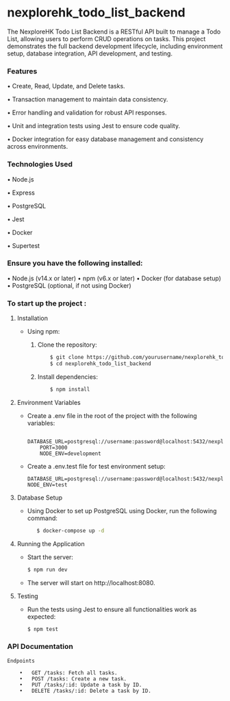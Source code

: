 # nexplorehk_todo_list_backend

The NexploreHK Todo List Backend is a RESTful API built to manage a Todo List, allowing users to perform CRUD operations on tasks. This project demonstrates the full backend development lifecycle, including environment setup, database integration, API development, and testing.

### Features

• Create, Read, Update, and Delete tasks.

• Transaction management to maintain data consistency.

• Error handling and validation for robust API responses.

• Unit and integration tests using Jest to ensure code quality.

• Docker integration for easy database management and consistency across environments.

### Technologies Used

• Node.js

• Express

• PostgreSQL

• Jest

• Docker

• Supertest

### Ensure you have the following installed:

• Node.js (v14.x or later)
• npm (v6.x or later)
• Docker (for database setup)
• PostgreSQL (optional, if not using Docker)

### To start up the project :

1.  Installation

    - Using npm:

      1. Clone the repository:

         ```bash
             $ git clone https://github.com/yourusername/nexplorehk_todo_list_backend.git
             $ cd nexplorehk_todo_list_backend
         ```

      2. Install dependencies:

         ```bash
             $ npm install
         ```

2.  Environment Variables

    - Create a .env file in the root of the project with the following variables:

      ```.env
          DATABASE_URL=postgresql://username:password@localhost:5432/nexplorehk_todo_list
          PORT=3000
          NODE_ENV=development
      ```

    - Create a .env.test file for test environment setup:

      ```.env.test
      DATABASE_URL=postgresql://username:password@localhost:5432/nexplorehk_todo_list_test
      NODE_ENV=test
      ```

3.  Database Setup

    - Using Docker to set up PostgreSQL using Docker, run the following command:
      ```bash
         $ docker-compose up -d
      ```

4.  Running the Application

    - Start the server:

      ```bash
      $ npm run dev
      ```

    - The server will start on http://localhost:8080.

5.  Testing

    - Run the tests using Jest to ensure all functionalities work as expected:

      ```bash
      $ npm test
      ```

### API Documentation

    Endpoints

        •	GET /tasks: Fetch all tasks.
        •	POST /tasks: Create a new task.
        •	PUT /tasks/:id: Update a task by ID.
        •	DELETE /tasks/:id: Delete a task by ID.
